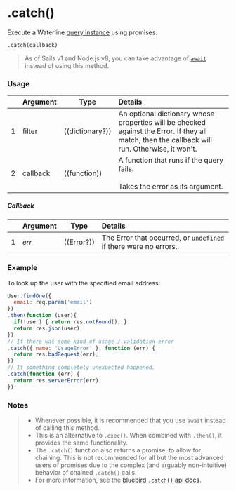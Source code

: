 # .catch()

Execute a Waterline [query instance](http://sailsjs.com/documentation/reference/waterline-orm/queries) using promises.

```usage
.catch(callback)
```

> As of Sails v1 and Node.js v8, you can take advantage of [`await`](https://sailsjs.com/documentation/reference/waterline-orm/queries) instead of using this method.

### Usage

|   |     Argument        | Type                                         | Details                            |
|---|:--------------------|----------------------------------------------|:-----------------------------------|
| 1 |   filter            | ((dictionary?))                              | An optional dictionary whose properties will be checked against the Error. If they all match, then the callback will run. Otherwise, it won't.
| 2 |   callback          | ((function))                                 | A function that runs if the query fails.<br/><br/> Takes the error as its argument.


##### Callback

|   |     Argument        | Type                | Details |
|---|:--------------------|---------------------|:---------------------------------------------------------------------------------|
| 1 |   _err_             | ((Error?))          | The Error that occurred, or `undefined` if there were no errors.


### Example

To look up the user with the specified email address:

```javascript
User.findOne({
  email: req.param('email')
})
.then(function (user){
  if(!user) { return res.notFound(); }
  return res.json(user);
})
// If there was some kind of usage / validation error
.catch({ name: 'UsageError' }, function (err) {
  return res.badRequest(err);
})
// If something completely unexpected happened.
.catch(function (err) {
  return res.serverError(err);
});
```


### Notes
> + Whenever possible, it is recommended that you use `await` instead of calling this method.
> + This is an alternative to `.exec()`.  When combined with `.then()`, it provides the same functionality.
> + The `.catch()` function also returns a promise, to allow for chaining.  This is not recommended for all but the most advanced users of promises due to the complex (and arguably non-intuitive) behavior of chained `.catch()` calls.
> + For more information, see the [bluebird `.catch()` api docs](http://bluebirdjs.com/docs/api/catch).



<docmeta name="displayName" value=".catch()">
<docmeta name="pageType" value="method">
